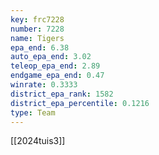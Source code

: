 ```yaml
---
key: frc7228
number: 7228
name: Tigers
epa_end: 6.38
auto_epa_end: 3.02
teleop_epa_end: 2.89
endgame_epa_end: 0.47
winrate: 0.3333
district_epa_rank: 1582
district_epa_percentile: 0.1216
type: Team
---
```

[[2024tuis3]]
